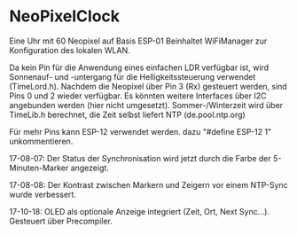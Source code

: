 # NeoPixelClock

Eine Uhr mit 60 Neopixel auf Basis ESP-01
Beinhaltet WiFiManager zur Konfiguration des lokalen WLAN.
 
Da kein Pin für die Anwendung eines einfachen LDR verfügbar ist,
wird Sonnenauf- und -untergang für die Helligkeitssteuerung
verwendet (TimeLord.h). Nachdem die Neopixel über Pin 3 (Rx) gesteuert werden,
sind Pins 0 und 2 wieder verfügbar. Es könnten weitere Interfaces
über I2C angebunden werden (hier nicht umgesetzt).
Sommer-/Winterzeit wird über TimeLib.h berechnet, die Zeit selbst liefert
NTP (de.pool.ntp.org)
 
Für mehr Pins kann ESP-12 verwendet werden. dazu
"#define ESP-12 1" unkommentieren.

17-08-07:
Der Status der Synchronisation wird jetzt durch die Farbe der 5-Minuten-Marker angezeigt.

17-08-08:
Der Kontrast zwischen Markern und Zeigern vor einem NTP-Sync wurde verbessert.

17-10-18:
OLED als optionale Anzeige integriert (Zeit, Ort, Next Sync...). Gesteuert über
Precompiler.

